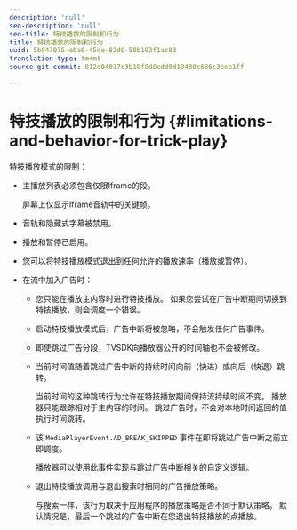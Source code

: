 ```yaml
---
description: 'null'
seo-description: 'null'
seo-title: 特技播放的限制和行为
title: 特技播放的限制和行为
uuid: 5b947075-eba0-45de-82d0-50b193f1ac83
translation-type: tm+mt
source-git-commit: 812d04037c3b18f8d8cdd0d18430c686c3eee1ff

---
```



# 特技播放的限制和行为 {#limitations-and-behavior-for-trick-play}

<!--<a id="section_2BC43539C5C142E085D06A7E35C76726"></a>-->

特技播放模式的限制：

* 主播放列表必须包含仅限Iframe的段。

   屏幕上仅显示Iframe音轨中的关键帧。
* 音轨和隐藏式字幕被禁用。
* 播放和暂停已启用。
* 您可以将特技播放模式退出到任何允许的播放速率（播放或暂停）。
* 在流中加入广告时：

   * 您只能在播放主内容时进行特技播放。 如果您尝试在广告中断期间切换到特技播放，则会调度一个错误。
   * 启动特技播放模式后，广告中断将被忽略，不会触发任何广告事件。
   * 即使跳过广告分段，TVSDK向播放器公开的时间轴也不会被修改。
   * 当前时间值随着跳过广告中断的持续时间向前（快进）或向后（快退）跳转。

      当前时间的这种跳转行为允许在特技播放期间保持流持续时间不变。 播放器只能跟踪相对于主内容的时间。 跳过广告时，不会对本地时间返回的值执行时间跳转。
   * 该 `MediaPlayerEvent.AD_BREAK_SKIPPED` 事件在即将跳过广告中断之前立即调度。

      播放器可以使用此事件实现与跳过广告中断相关的自定义逻辑。

   * 退出特技播放调用与退出搜索时相同的广告播放策略。

      与搜索一样，该行为取决于应用程序的播放策略是否不同于默认策略。 默认情况是，最后一个跳过的广告中断在您退出特技播放的点播放。

